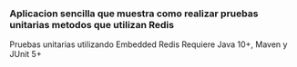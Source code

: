 ### Aplicacion sencilla que muestra como realizar pruebas unitarias metodos que utilizan Redis
Pruebas unitarias utilizando Embedded Redis
Requiere Java 10+, Maven y JUnit 5+
